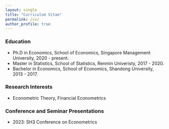 ```yaml
---
layout: single
title: "Curriculum Vitae"
permalink: /cv/
author_profile: true
---
```

 

### Education

* Ph.D in Economics, School of Economics, Singapore Management University, 2020 - present.
* Master in Statistics, School of Statistics, Renmin Univeristy, 2017 - 2020.
* Bachelor in Economics, School of Economics, Shandong University, 2013 - 2017.

### Research Interests

* Econometric Theory, Financial Econometrics

  
### Conference and Seminar Presentations

* 2023: SH3 Conference on Econometrics
  
 
  
 
